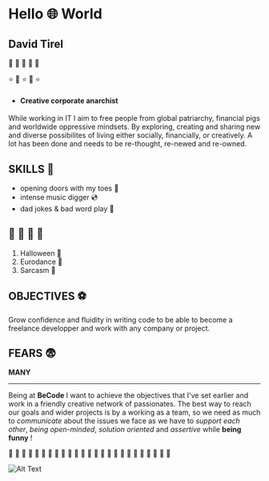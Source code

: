 
# Hello 🌐  World

## David Tirel
🍬 🧠 🌈 🧠 🍬

⭐ 🌟 ⭐ 🌟 ⭐

* #### Creative corporate anarchist
While working in IT I aim to free people from global patriarchy, financial pigs and worldwide oppressive mindsets. By exploring, creating and sharing  new and diverse possibilites of living either socially, financially, or creatively. A lot has been done and needs to be re-thought, re-newed and re-owned.

## SKILLS 👑

* opening doors with my toes 🦶
* intense music digger 💿
* dad jokes & bad word play 🥇

## 💜 💜 💜 💜
1. Halloween 👻
2. Eurodance 🍭
3. Sarcasm 🖤

## OBJECTIVES ⚽
Grow confidence and fluidity in writing code to be able to become a freelance developper and work with any company or project.

## FEARS 😨
**MANY**

____________________________________


Being at **BeCode** I want to achieve the objectives that I've set earlier and work in a friendly creative network of passionates. The best way to reach our goals and wider projects is by a working as a team, so we need as much to *communicate* about the issues we face as we have to *support each other*, *being open-minded*, *solution oriented* and *assertive* while **being funny** !  

💜 💜 💜 💜 💜 💜 💜 💜 💜 💜 💜 💜 💜 💜 💜 💜 💜 💜 💜 💜 💜 💜 💜 💜 💜






![Alt Text](https://media.giphy.com/media/ZmuUzqOIEojjnd4tN8/giphy.gif)


